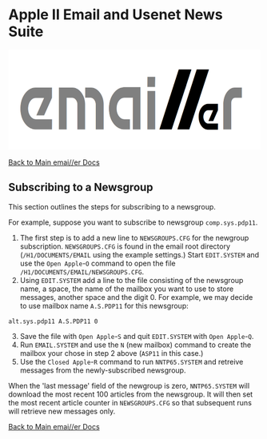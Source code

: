# Apple II Email and Usenet News Suite

<p align="center"><img src="img/emailler-logo.png" alt="emai//er-logo" height="200px"></p>

[Back to Main emai//er Docs](README.md#detailed-documentation-for-usenet-functions)

## Subscribing to a Newsgroup

This section outlines the steps for subscribing to a newsgroup.

For example, suppose you want to subscribe to newsgroup `comp.sys.pdp11`.

1) The first step is to add a new line to `NEWSGROUPS.CFG` for the newgroup subscription. `NEWSGROUPS.CFG` is found in the email root directory (`/H1/DOCUMENTS/EMAIL` using the example settings.)  Start `EDIT.SYSTEM` and use the `Open Apple`-`O` command to open the file `/H1/DOCUMENTS/EMAIL/NEWSGROUPS.CFG`.
2) Using `EDIT.SYSTEM` add a line to the file consisting of the newsgroup name, a space, the name of the mailbox you want to use to store messages, another space and the digit 0. For example, we may decide to use mailbox name `A.S.PDP11` for this newsgroup:

```
alt.sys.pdp11 A.S.PDP11 0
```

3) Save the file with `Open Apple`-`S` and quit `EDIT.SYSTEM` with `Open Apple`-`Q`.
4) Run `EMAIL.SYSTEM` and use the `N` (new mailbox) command to create the mailbox your chose in step 2 above (`ASP11` in this case.)
3) Use the `Closed Apple`-`R` command to run `NNTP65.SYSTEM` and retreive messages from the newly-subscribed newsgroup.

When the 'last message' field of the newgroup is zero, `NNTP65.SYSTEM` will download the most recent 100 articles from the newsgroup.  It will then set the most recent article counter in `NEWSGROUPS.CFG` so that subsequent runs will retrieve new messages only.

[Back to Main emai//er Docs](README.md#detailed-documentation-for-usenet-functions)

